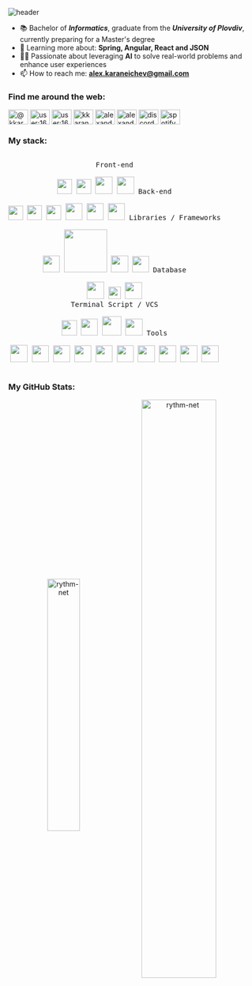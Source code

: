 ![header](https://capsule-render.vercel.app/api?type=waving&height=150&text=Junior%20Software%20Engineer&fontSize=40&fontAlign=50&fontAlignY=30&fontColor=FFFFFF&descAlignY=47&color=0:020024,50:56258F,100:B229E4)
<!-- color=0:020024,50:56258F,100:B229E4 -->
<!-- color=0:E52B2B,0:E52B2B -->

<!-- -------------------------------------------------------------------------------------------------------------------------------------------------------------- -->

* 📚 Bachelor of _**Informatics**_, graduate from the _**University of Plovdiv**_, currently preparing for a Master's degree
* 🌱 Learning more about: **Spring, Angular, React and JSON**
* 👨‍💻 Passionate about leveraging **AI** to solve real-world problems and enhance user experiences
* 📫 How to reach me: **alex.karaneichev@gmail.com**

<!-- -------------------------------------------------------------------------------------------------------------------------------------------------------------- -->

<h3>Find me around the web:</h3>
  <p align="left">
    <a href="https://twitter.com/@kkaraneichev" target="blank">
      <img align="center" src="https://cdn.worldvectorlogo.com/logos/twitter-logo-2.svg" 
           alt="@kkaraneichev7" height="30" width="40" /></a>
    <a href="https://stackoverflow.com/users/16545066/alexander-karaneichev" target="blank">
      <img align="center" src="https://cdn.worldvectorlogo.com/logos/stack-overflow.svg" 
           alt="user:16545066" height="30" width="40" /></a>
    <a href="https://gitlab.com/rythm-net" target="blank">
      <img align="center" src="https://cdn.worldvectorlogo.com/logos/gitlab-3.svg" 
           alt="user:16545066" height="30" width="40" /></a>
    <a href="https://instagram.com/kkaraneichev" target="blank">
      <img align="center" src="https://cdn.worldvectorlogo.com/logos/instagram-2016-6.svg" 
           alt="kkaraneichev7" height="30" width="40" /></a>
    <a href="https://www.facebook.com/Alexander.Karaneichev" target="blank">
      <img align="center" src="https://raw.githubusercontent.com/rahuldkjain/github-profile-readme-generator/master/src/images/icons/Social/facebook.svg" 
           alt="alexander karaneichev" height="30" width="40" /></a>
    <a href="https://www.linkedin.com/in/alexander-karaneichev/" target="blank">
      <img align="center" src="https://cdn.worldvectorlogo.com/logos/linkedin-icon-3.svg" 
           alt="alexander karaneichev" height="30" width="40" /></a>
    <a href="https://discordapp.com/users/296674319235547136/" target="blank">
      <img align="center" src="https://cdn.worldvectorlogo.com/logos/discord-6.svg" 
           alt="discord" height="30" width="40" /></a>
    <a href="https://open.spotify.com/user/21oomhmc2syvzbcpm454py2hq?si=c066b9e886d34cae" target="blank">
      <img align="center" src="https://cdn.worldvectorlogo.com/logos/spotify-2.svg" 
           alt="spotify" height="30" width="40" /></a>
</p>

<!-- -------------------------------------------------------------------------------------------------------------------------------------------------------------- -->

<h3 align="left">My stack:</h3>

<p style="display: inline-block;" align="center">
  <kbd>
    <kbd>Front-end</kbd>
    <br>
    <br>
    <img width="30px" src="https://cdn.worldvectorlogo.com/logos/css-3.svg" /> 
    <img width="30px" src="https://cdn.worldvectorlogo.com/logos/html-1.svg" /> 
    <img width="35px" src="https://cdn.worldvectorlogo.com/logos/logo-javascript.svg" />
    <img width="35px" src="https://cdn.worldvectorlogo.com/logos/kotlin-2.svg" />
  </kbd>
  <kbd>
    <kbd>Back-end</kbd>
    <br>
    <br>
    <img width="29.5px" src="https://cdn.worldvectorlogo.com/logos/c-1.svg" />
    <img width="30.5px" src="https://cdn.worldvectorlogo.com/logos/c.svg" />
    <img width="30.5px" src="https://cdn.worldvectorlogo.com/logos/c--4.svg" />
    <img width="34.5px" src="https://cdn.jsdelivr.net/gh/devicons/devicon/icons/java/java-original.svg" />
    <img width="34.5px" src="https://cdn.worldvectorlogo.com/logos/python-5.svg" />
    <img width="34.5px" src="https://upload.wikimedia.org/wikipedia/commons/thumb/c/cb/Processing_2021_logo.svg/1200px-Processing_2021_logo.svg.png" />
<!--     <img width="34.5px" src="https://cdn.worldvectorlogo.com/logos/json.svg" /> -->
  </kbd>
  <kbd>
    <kbd>Libraries / Frameworks</kbd>
    <br>
    <br>
<!--     <img width="32.5px" src="https://cdn.worldvectorlogo.com/logos/angular-icon-1.svg" /> -->
    <img width="34.5px" src="https://cdn.worldvectorlogo.com/logos/react-1.svg" />
    <img width="87px" src="https://static-00.iconduck.com/assets.00/dot-net-original-icon-2048x816-f3l7srrd.png" />
    <img width="34.5px" src="https://cdn.worldvectorlogo.com/logos/spring-3.svg" />
    <img width="33.5px" src="https://cdn.worldvectorlogo.com/logos/hibernate.svg" />
  </kbd>
    <kbd>
    <kbd>Database</kbd>
    <br>
    <br>
    <img width="35px" src="https://cdn-icons-png.flaticon.com/512/5968/5968313.png" />
    <img width="25.5px" src="https://static-00.iconduck.com/assets.00/sql-database-generic-icon-1521x2048-d0vdpxpg.png" />
    <img width="34.5px" src="https://cdn.worldvectorlogo.com/logos/oracle-corporation-logo.svg" />
  </kbd>
  <br>
  <kbd>
    <kbd>Terminal Script / VCS</kbd>
    <br>
    <br>
    <img width="31px" src="https://cdn.worldvectorlogo.com/logos/bash-2.svg" />
    <img width="34.2px" src="https://cdn.worldvectorlogo.com/logos/github-icon-2.svg" />
    <img width="39.1px" src="https://cdn.worldvectorlogo.com/logos/gitkraken.svg" />
    <img width="34.2px" src="https://profilinator.rishav.dev/skills-assets/git-scm-icon.svg" />
  </kbd>
  <kbd>
    <kbd>Tools</kbd>
    <br>
    <br>
    <img width="35px" src="https://cdn.worldvectorlogo.com/logos/visual-studio-code-1.svg" />
    <img width="34.5px" src="https://upload.wikimedia.org/wikipedia/commons/thumb/2/2c/Visual_Studio_Icon_2022.svg/1200px-Visual_Studio_Icon_2022.svg.png" />
    <img width="34.5px" src="https://resources.jetbrains.com/storage/products/company/brand/logos/PhpStorm_icon.png">
    <img width="34.5px" src="https://resources.jetbrains.com/storage/products/company/brand/logos/DataGrip_icon.png">
    <img width="34.5px" src="https://resources.jetbrains.com/storage/products/company/brand/logos/CLion_icon.png">
    <img width="34.5px" src="https://resources.jetbrains.com/storage/products/company/brand/logos/PyCharm_icon.png">
    <img width="34.5px" src="https://resources.jetbrains.com/storage/products/company/brand/logos/WebStorm_icon.png">
    <img width="34.5px" src="https://resources.jetbrains.com/storage/products/company/brand/logos/IntelliJ_IDEA_icon.png">
    <img width="34.5px" src="https://www.svgrepo.com/show/354202/postman-icon.svg" />
    <img width="34.5px" src="https://github.com/dbeaver/dbeaver/wiki/images/dbeaver-head.png" />
  </kbd>
</p>

<!-- -------------------------------------------------------------------------------------------------------------------------------------------------------------- -->

<h3 align="left">My GitHub Stats:</h3>
  <p align="center">
    <img align="center" 
         src="https://github-readme-stats.vercel.app/api/top-langs?username=rythm-net&langs_count=8&layout=compact&bg_color=00000000&hide_border=true&text_color=3498db&&count_private=true&include_all_commits=true" 
            alt="rythm-net" height="" width="36.2%" float="center" padding=""/> 
    <img align="center" 
         src="https://github-readme-stats.vercel.app/api?username=rythm-net&show_icons=true&bg_color=00000000&hide_border=true&text_color=3498db&&count_private=true&include_all_commits=true"
            alt="rythm-net" height="" width="54.8%" float="center" padding=""/>
  </p>
